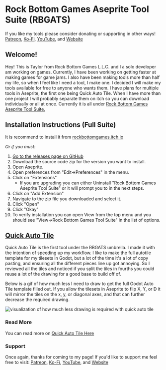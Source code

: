 # Rock Bottom Games Aseprite Tool Suite (RBGATS)

If you like my tools please consider donating or supporting in other ways! [Patreon](https://www.patreon.com/rockbottomgames), [Ko-Fi](https://ko-fi.com/rockbottomgames), [YouTube](https://www.youtube.com/@RockBottomGamesLLC), and [Website](https://rockbottom.games)

## Welcome!
Hey! This is Taylor from Rock Bottom Games L.L.C. and I a solo developer am working on games. Currently, I have been working on getting faster at making games for game jams. I also have been making tools more than half my life, so when I feel like I need a tool, I make one. I decided I will make my tools available for free to anyone who wants them. I have plans for multiple tools in Aseprite, the first one being Quick Auto Tile.  When I have more than one project I will probably separate them on itch so you can download individually or all at once. Currently it is all under [Rock Bottom Games Aseprite Tool Suite.](https://rockbottomgames.itch.io/rbg-aseprite-tool-suite) 

## Installation Instructions (Full Suite)

It is recommend to install it from [rockbottomgames.itch.io](https://rockbottomgames.itch.io/rbg-aseprite-tool-suite)

*Or if you must:*

1. [Go to the releases page on GitHub](https://github.com/RockBottomGames/AsepriteToolSuite/releases)
2. Download the source code zip for the version you want to install.
3. Open Aseprite.
4. Open preferences from "Edit->Preferences" in the menu.
5. Click on "Extensions"
    * If you are upgrading you can either Uninstall "Rock Bottom Games Aseprite Tool Suite" or it will prompt you to in the next steps.
6. Click on "Add Extension"
7. Navigate to the zip file you downloaded and select it.
8. Click "Open"
9. Click "Okay"
10. To verify installation you can open View from the top menu and you should see "View->Rock Bottom Games Tool Suite" in the list of options.



## [Quick Auto Tile](QuickAutoTile/README.md)

Quick Auto Tile is the first tool under the RBGATS umbrella. I made it with the intention of speeding up my workflow.  I like to make the full autotile template for my tilesets in Godot, but a lot of the time it's a lot of copy pasting, and ensuring all the different pieces line up got annoying. So I reviewed all the tiles and noticed if you split the tiles in fourths you could reuse a lot of the drawing for a good base to build off of.

Below is a gif of how much less I need to draw to get the full Godot Auto Tile template filled out. If you allow the tilesets in Aseprite to flip X, Y, or D it will mirror the tiles on the x, y, or diagonal axes, and that can further decrease the required drawing.
    
![visualization of how much less drawing is required with quick auto tile](./readme_images/HowMuchLessDrawingVisualized-Large.gif)

### Read More

You can read more on [Quick Auto Tile Here](QuickAutoTile/README.md#basic-usage)

### Support

Once again, thanks for coming to my page! If you'd like to support me feel free to visit: [Patreon](https://www.patreon.com/rockbottomgames), [Ko-Fi](https://ko-fi.com/rockbottomgames), [YouTube](https://www.youtube.com/@RockBottomGamesLLC), and [Website](https://rockbottom.games)